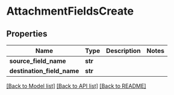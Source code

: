 # AttachmentFieldsCreate

## Properties
Name | Type | Description | Notes
------------ | ------------- | ------------- | -------------
**source_field_name** | **str** |  | 
**destination_field_name** | **str** |  | 

[[Back to Model list]](../README.md#documentation-for-models) [[Back to API list]](../README.md#documentation-for-api-endpoints) [[Back to README]](../README.md)


